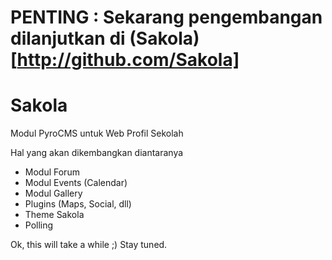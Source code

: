 # PENTING : Sekarang pengembangan dilanjutkan di (Sakola)[http://github.com/Sakola]

Sakola
======

Modul PyroCMS untuk Web Profil Sekolah

Hal yang akan dikembangkan diantaranya

* Modul Forum
* Modul Events (Calendar)
* Modul Gallery
* Plugins (Maps, Social, dll)
* Theme Sakola
* Polling

Ok, this will take a while ;)
Stay tuned.

